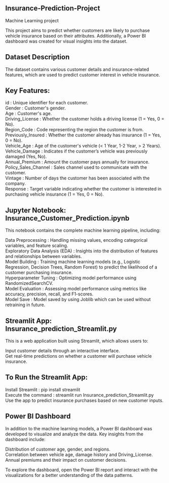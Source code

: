## Insurance-Prediction-Project
Machine Learning project

This project aims to predict whether customers are likely to purchase vehicle insurance based on their attributes. Additionally, a Power BI dashboard was created for visual insights into the dataset.

## Dataset Description
The dataset contains various customer details and insurance-related features, which are used to predict customer interest in vehicle insurance.

## Key Features:
id : Unique identifier for each customer.  
Gender : Customer's gender.   
Age : Customer's age.  
Driving_License : Whether the customer holds a driving license (1 = Yes, 0 = No).   
Region_Code : Code representing the region the customer is from.   
Previously_Insured : Whether the customer already has insurance (1 = Yes, 0 = No).   
Vehicle_Age : Age of the customer's vehicle (< 1 Year, 1-2 Year, > 2 Years).   
Vehicle_Damage : Indicates if the customer’s vehicle was previously damaged (Yes, No).   
Annual_Premium : Amount the customer pays annually for insurance.   
Policy_Sales_Channel : Sales channel used to communicate with the customer.   
Vintage : Number of days the customer has been associated with the company.   
Response : Target variable indicating whether the customer is interested in purchasing vehicle insurance (1 = Yes, 0 = No).   

## Jupyter Notebook: Insurance_Customer_Prediction.ipynb
This notebook contains the complete machine learning pipeline, including:  

Data Preprocessing : Handling missing values, encoding categorical variables, and feature scaling.  
Exploratory Data Analysis (EDA) : Insights into the distribution of features and relationships between variables.  
Model Building : Training machine learning models (e.g., Logistic Regression, Decision Trees, Random Forest) to predict the likelihood of a customer purchasing insurance.  
Hyperparameter Tuning : Optimizing model performance using RandomizedSearchCV.  
Model Evaluation : Assessing model performance using metrics like accuracy, precision, recall, and F1-scores.   
Model Save : Model saved by using Joblib which can be used without retraining in future. 

## Streamlit App: Insurance_prediction_Streamlit.py
This is a web application built using Streamlit, which allows users to:  

Input customer details through an interactive interface.  
Get real-time predictions on whether a customer will purchase vehicle insurance.  

## To Run the Streamlit App:  
Install Streamlit : pip install streamlit  
Execute the command : streamlit run Insurance_prediction_Streamlit.py  
Use the app to predict insurance purchases based on new customer inputs.  

## Power BI Dashboard  
In addition to the machine learning models, a Power BI dashboard was developed to visualize and analyze the data. Key insights from the dashboard include:  

Distribution of customer age, gender, and regions.  
Correlation between vehicle age, damage history and Driving_License.  
Annual premiums and their impact on customer decisions.  

To explore the dashboard, open the Power BI report and interact with the visualizations for a better understanding of the data patterns.

